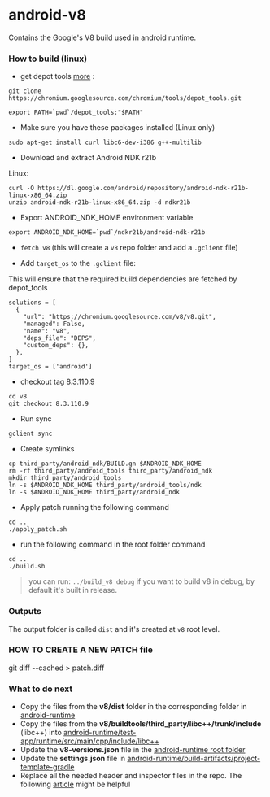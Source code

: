 # android-v8
Contains the Google's V8 build used in android runtime.

### How to build (linux)

* get depot tools [more](https://www.chromium.org/developers/how-tos/install-depot-tools) :
```
git clone https://chromium.googlesource.com/chromium/tools/depot_tools.git

export PATH=`pwd`/depot_tools:"$PATH"
```

* Make sure you have these packages installed (Linux only)
```
sudo apt-get install curl libc6-dev-i386 g++-multilib
```

* Download and extract Android NDK r21b

Linux:
```
curl -O https://dl.google.com/android/repository/android-ndk-r21b-linux-x86_64.zip
unzip android-ndk-r21b-linux-x86_64.zip -d ndkr21b
```

* Export ANDROID_NDK_HOME environment variable
```
export ANDROID_NDK_HOME=`pwd`/ndkr21b/android-ndk-r21b
```

* `fetch v8` (this will create a `v8` repo folder and add a `.gclient` file)

* Add `target_os` to the `.gclient` file:

This will ensure that the required build dependencies are fetched by depot_tools

```
solutions = [
  {
    "url": "https://chromium.googlesource.com/v8/v8.git",
    "managed": False,
    "name": "v8",
    "deps_file": "DEPS",
    "custom_deps": {},
  },
]
target_os = ['android']
```

* checkout tag 8.3.110.9
```
cd v8
git checkout 8.3.110.9
```

* Run sync
```
gclient sync
```

* Create symlinks
```
cp third_party/android_ndk/BUILD.gn $ANDROID_NDK_HOME
rm -rf third_party/android_tools third_party/android_ndk
mkdir third_party/android_tools
ln -s $ANDROID_NDK_HOME third_party/android_tools/ndk
ln -s $ANDROID_NDK_HOME third_party/android_ndk
```

* Apply patch running the following command
```
cd ..
./apply_patch.sh
```

* run the following command in the root folder command
```
cd ..
./build.sh
```
> you can run: `../build_v8 debug` if you want to build v8 in debug, by default it's built in release.

### Outputs

The output folder is called `dist` and it's created at `v8` root level.

### HOW TO CREATE A NEW PATCH file

git diff --cached > patch.diff

### What to do next

* Copy the files from the **v8/dist** folder in the corresponding folder in [android-runtime](https://github.com/NativeScript/android-runtime/tree/master/test-app/runtime/src/main/libs)
* Copy the files from the **v8/buildtools/third_party/libc++/trunk/include** (libc++) into [android-runtime/test-app/runtime/src/main/cpp/include/libc++](https://github.com/NativeScript/android-runtime/tree/master/test-app/runtime/src/main/cpp/include/libc++)
* Update the **v8-versions.json** file in the [android-runtime root folder](https://github.com/NativeScript/android-runtime/blob/master/v8-versions.json)
* Update the **settings.json** file in [android-runtime/build-artifacts/project-template-gradle](https://github.com/NativeScript/android-runtime/tree/master/build-artifacts/project-template-gradle/settings.json)
* Replace all the needed header and inspector files in the repo. The following [article](https://github.com/NativeScript/android-runtime/blob/master/docs/extending-inspector.md) might be helpful
